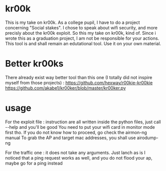 # kr00k

This is my take on kr00k. 
As a college pupil, I have to do a project concerning "Social stakes". 
I chose to speak about wifi security, and more precisly about the kr00k exploit. 
So this my take on kr00k, kind of. 
Since i wrote this as a graduation project, I am not be responsible for your actions. This tool is and shall remain an edutational tool. Use it on your own material. 

# Better kr00ks 
There already exist way better tool than this one (I totally did not inspire myself from those projects) :
https://github.com/hexway/r00kie-kr00kie
https://github.com/akabe1/kr00ker/blob/master/kr00ker.py

# usage 
For the exploit file : instruction are all written inside the python files, just call --help and you'll be good 
You need to put your wifi card in monitor mode first tho. If you do not know how to proceed, go check the airmon-ng manual
To grab the AP and target mac addresses, you shall use airodump-ng

For the traffic one : it does not take any arguments. Just lanch as is
I noticed that a ping request works as well, and you do not flood your ap, maybe go for a ping instead
